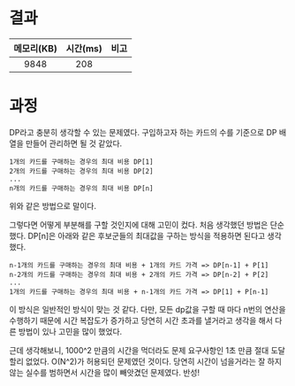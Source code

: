 # 결과

| 메모리(KB) | 시간(ms) | 비고 |
| :--------: | :------: | :--- |
| 9848 | 208 |      |

# 과정
DP라고 충분히 생각할 수 있는 문제였다. 구입하고자 하는 카드의 수를 기준으로 DP 배열을 만들어 관리하면 될 것 같았다.  

```
1개의 카드를 구매하는 경우의 최대 비용 DP[1]  
2개의 카드를 구매하는 경우의 최대 비용 DP[2]   
...   
n개의 카드를 구매하는 경우의 최대 비용 DP[n]
```

위와 같은 방법으로 말이다.

그렇다면 어떻게 부분해를 구할 것인지에 대해 고민이 컸다. 처음 생각했던 방법은 단순했다. DP[n]은 아래와 같은 후보군들의 최대값을 구하는 방식을 적용하면 된다고 생각했다.  
```
n-1개의 카드를 구매하는 경우의 최대 비용 + 1개의 카드 가격 => DP[n-1] + P[1]
n-2개의 카드를 구매하는 경우의 최대 비용 + 2개의 카드 가격 => DP[n-2] + P[2]
...
1개의 카드를 구매하는 경우의 최대 비용 + n-1개의 카드 가격 => DP[1] + P[n-1]
```

이 방식은 일반적인 방식이 맞는 것 같다. 다만, 모든 dp값을 구할 때 마다 n번의 연산을 수행하기 때문에 시간 복잡도가 증가하고 당연히 시간 초과를 낼거라고 생각을 해서 다른 방법이 있나 고민을 많이 했었다.  

근데 생각해보니, 1000^2 만큼의 시간을 먹더라도 문제 요구사항인 1초 만큼 절대 도달할리 없었다. O(N^2)가 허용되던 문제였던 것이다. 당연히 시간이 넘을거라는 잘 하지않는 실수를 범하면서 시간을 많이 빼앗겼던 문제였다. 반성!